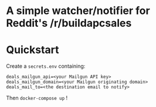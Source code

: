 # A simple watcher/notifier for Reddit's /r/buildapcsales

# Quickstart

Create a `secrets.env` containing:
```
deals_mailgun_api=<your Mailgun API key>
deals_mailgun_domain=<your Mailgun originating domain>
deals_mail_to=<the destination email to notify>
```

Then `docker-compose up` !